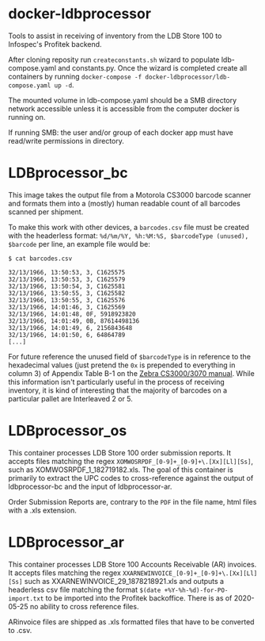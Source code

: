 # docker-ldbprocessor

Tools to assist in receiving of inventory from the LDB Store 100 to Infospec's Profitek backend.

After cloning reposity run `createconstants.sh` wizard to populate ldb-compose.yaml and constants.py. Once the wizard is completed create all containers by running `docker-compose -f docker-ldbprocessor/ldb-compose.yaml up -d`.

The mounted volume in ldb-compose.yaml should be a SMB directory network accessible unless it is accessible from the computer docker is running on.

If running SMB: the user and/or group of each docker app must have read/write permissions in directory.

# LDBprocessor_bc

This image takes the output file from a Motorola CS3000 barcode scanner and formats them into a (mostly) human readable count of all barcodes scanned per shipment.

To make this work with other devices, a `barcodes.csv` file must be created with the headerless format: `%d/%m/%Y, %h:%M:%S, $barcodeType (unused), $barcode` per line, an example file would be:

```csv
$ cat barcodes.csv

32/13/1966, 13:50:53, 3, C1625575
32/13/1966, 13:50:53, 3, C1625579
32/13/1966, 13:50:54, 3, C1625581
32/13/1966, 13:50:55, 3, C1625582
32/13/1966, 13:50:55, 3, C1625576
32/13/1966, 14:01:46, 3, C1625569
32/13/1966, 14:01:48, 0F, 5918923820
32/13/1966, 14:01:49, 0B, 87614498136
32/13/1966, 14:01:49, 6, 2156843648
32/13/1966, 14:01:50, 6, 64864789
[...]
```

For future reference the unused field of `$barcodeType` is in reference to the hexadecimal values (just pretend the `0x` is prepended to everything in column 3) of Appendix Table B-1 on the [Zebra CS3000/3070 manual](https://www.zebra.com/content/dam/zebra_new_ia/en-us/manuals/barcode-scanners/cs3070-prg-en.pdf). While this information isn't particularly useful in the process of receiving inventory, it is kind of interesting that the majority of barcodes on a particular pallet are Interleaved 2 or 5.


# LDBprocessor_os

This container processes LDB Store 100 order submission reports. It accepts files matching the regex `XOMWOSRPDF_[0-9]+_[0-9]+\.[Xx][Ll][Ss]`, such as XOMWOSRPDF_1_182719182.xls. The goal of this container is primarily to extract the UPC codes to cross-reference against the output of ldbprocessor-bc and the input of ldbprocessor-ar.

Order Submission Reports are, contrary to the `PDF` in the file name, html files with a .xls extension.

# LDBprocessor_ar

This container processes LDB Store 100 Accounts Receivable (AR) invoices. It accepts files matching the regex `XXARNEWINVOICE_[0-9]+_[0-9]+\.[Xx][Ll][Ss]` such as XXARNEWINVOICE_29_1878218921.xls and outputs a headerless csv file matching the format `$(date +%Y-%h-%d)-for-PO-import.txt` to be imported into the Profitek backoffice. There is as of 2020-05-25 no ability to cross reference files.


ARinvoice files are shipped as .xls formatted files that have to be converted to .csv.

